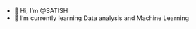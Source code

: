 - 👋 Hi, I’m @SATISH
- 🌱 I’m currently learning Data analysis and Machine Learning


<!---
Satishvirat/Satishvirat is a ✨ special ✨ repository because its `README.md` (this file) appears on your GitHub profile.
You can click the Preview link to take a look at your changes.
--->
